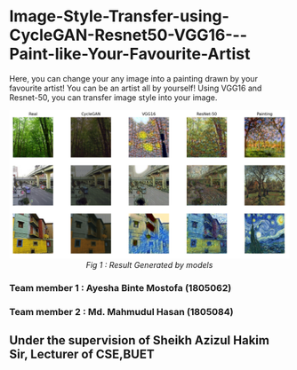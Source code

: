 # Image-Style-Transfer-using-CycleGAN-Resnet50-VGG16---Paint-like-Your-Favourite-Artist 
Here, you can change your any image into a painting drawn by your favourite artist! You can be an artist all by yourself!
Using VGG16 and Resnet-50, you can transfer image style into your image. 
<p align="center">
  <img src="Resources/combined.png" alt="Alt Text">
  <br>
  <em>Fig 1 : Result Generated by models</em>
</p>

### Team member 1 : Ayesha Binte Mostofa (1805062)
### Team member 2 : Md. Mahmudul Hasan   (1805084)
## Under the supervision of Sheikh Azizul Hakim Sir, Lecturer of CSE,BUET
